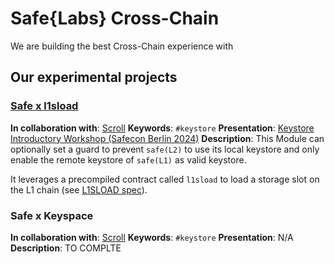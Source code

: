 
# Safe{Labs} Cross-Chain

We are building the best Cross-Chain experience with 

## Our experimental projects

### [Safe x l1sload](./packages/safe-scroll-keystore/)

**In collaboration with**: [Scroll](https://scroll.io/)
**Keywords**: `#keystore`
**Presentation**: [Keystore Introductory Workshop (Safecon Berlin 2024)](https://www.youtube.com/watch?v=hHmOo7A3vNU)
**Description**:
This Module can optionally set a guard to prevent `safe(L2)` to use its local keystore and only enable the remote keystore of `safe(L1)` as valid keystore.

It leverages a precompiled contract called `l1sload` to load a storage slot on the L1 chain (see [L1SLOAD spec](https://scrollzkp.notion.site/L1SLOAD-spec-a12ae185503946da9e660869345ef7dc)).

### Safe x Keyspace

**In collaboration with**: [Scroll](https://scroll.io/)
**Keywords**: `#keystore`
**Presentation**: N/A
**Description**:
TO COMPLTE